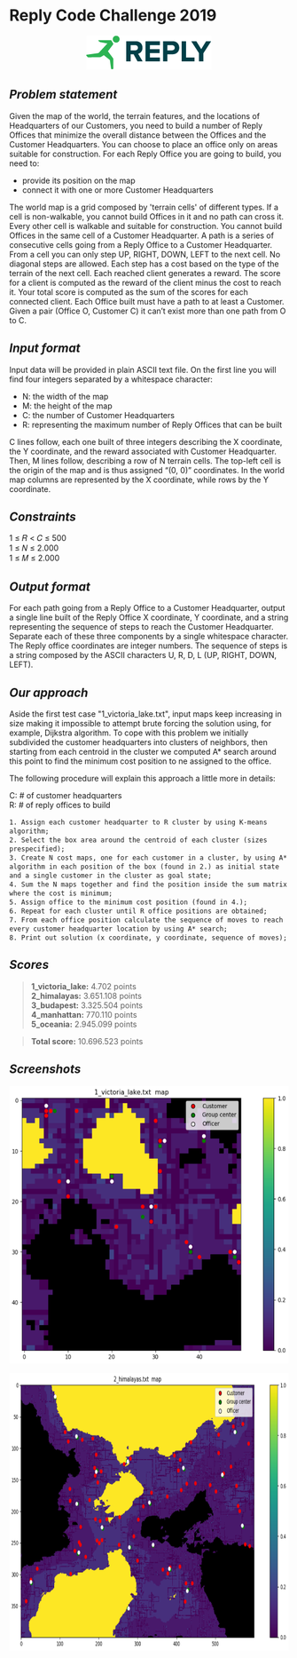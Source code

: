 # Reply Code Challenge 2019

<p align="center">
	<img src="images/reply-corporate-logo.png">
</p>

## *Problem statement*
Given the map of the world, the terrain features, and the locations of Headquarters of our Customers, you need to build a number of Reply Offices that minimize the overall distance between the Offices and the Customer Headquarters. You can choose to place an office only on areas suitable for construction.
For each Reply Office you are going to build, you need to:
- provide its position on the map
- connect it with one or more Customer Headquarters

The world map is a grid composed by 'terrain cells' of different types. If a cell is non-walkable, you cannot build Offices in it and no path can cross it. Every other cell is walkable and suitable for construction. You cannot build Offices in the same cell of a Customer Headquarter. A path is a series of consecutive cells going from a Reply Office to a Customer Headquarter. From a cell you can only step UP, RIGHT, DOWN, LEFT to the next cell. No diagonal steps are allowed. Each step has a cost based on the type of the terrain of the next cell.
Each reached client generates a reward. The score for a client is computed as the reward of the client minus the cost to reach it. Your total score is computed as the sum of the scores for each connected client. Each Office built must have a path to at least a Customer. Given a pair (Office O, Customer C) it can’t exist more than one path from O to C.

## *Input format*
Input data will be provided in plain ASCII text file.
On the first line you will find four integers separated by a whitespace character:
- N: the width of the map
- M: the height of the map
- C: the number of Customer Headquarters
- R: representing the maximum number of Reply Offices that can be built

C lines follow, each one built of three integers describing the X coordinate, the Y coordinate, and the reward associated with Customer Headquarter.
Then, M lines follow, describing a row of N terrain cells. The top-left cell is the origin of the map and is thus assigned “(0, 0)” coordinates. In the world map columns are represented by the X coordinate, while rows by the Y coordinate.
## *Constraints*
1 ≤ 𝑅 < 𝐶 ≤ 500<br>
1 ≤ 𝑁 ≤ 2.000<br>
1 ≤ 𝑀 ≤ 2.000<br>

## *Output format*
For each path going from a Reply Office to a Customer Headquarter, output a single line built of the Reply Office X coordinate, Y coordinate, and a string representing the sequence of steps to reach the Customer Headquarter. Separate each of these three components by a single whitespace character. The Reply office coordinates are integer numbers. The sequence of steps is a string composed by the ASCII characters U, R, D, L (UP, RIGHT, DOWN, LEFT).


## *Our approach*
Aside the first test case "1_victoria_lake.txt", input maps keep increasing in size making it impossible to attempt brute forcing the solution using, for example, Dijkstra algorithm. To cope with this problem we initially subdivided the customer headquarters into clusters of neighbors, then starting from each centroid in the cluster we computed A* search around this point to find the minimum cost position to ne assigned to the office.

The following procedure will explain this approach a little more in details:

C: # of customer headquarters<br>
R: # of reply offices to build
```
1. Assign each customer headquarter to R cluster by using K-means algorithm;
2. Select the box area around the centroid of each cluster (sizes prespecified);
3. Create N cost maps, one for each customer in a cluster, by using A* algorithm in each position of the box (found in 2.) as initial state and a single customer in the cluster as goal state;
4. Sum the N maps together and find the position inside the sum matrix where the cost is minimum;
5. Assign office to the minimum cost position (found in 4.);
6. Repeat for each cluster until R office positions are obtained;
7. From each office position calculate the sequence of moves to reach every customer headquarter location by using A* search;
8. Print out solution (x coordinate, y coordinate, sequence of moves);
```
## *Scores*
> **1_victoria_lake:** 4.702 points<br>
> **2_himalayas:** 3.651.108 points<br>
> **3_budapest:** 3.325.504 points<br>
> **4_manhattan:** 770.110 points<br>
> **5_oceania:** 2.945.099 points<br>

>**Total score:** 10.696.523 points 

## *Screenshots*
<p align="center">
	<img height="500" src="images/img1.PNG">
</p>
<p align="center">
	<img height="500" src="images/img2.PNG">
</p>



